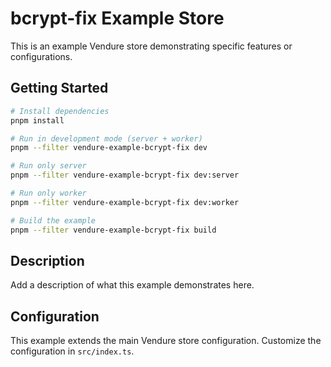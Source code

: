 # bcrypt-fix Example Store

This is an example Vendure store demonstrating specific features or configurations.

## Getting Started

```bash
# Install dependencies
pnpm install

# Run in development mode (server + worker)
pnpm --filter vendure-example-bcrypt-fix dev

# Run only server
pnpm --filter vendure-example-bcrypt-fix dev:server

# Run only worker  
pnpm --filter vendure-example-bcrypt-fix dev:worker

# Build the example
pnpm --filter vendure-example-bcrypt-fix build
```

## Description

Add a description of what this example demonstrates here.

## Configuration

This example extends the main Vendure store configuration. Customize the configuration in `src/index.ts`.

